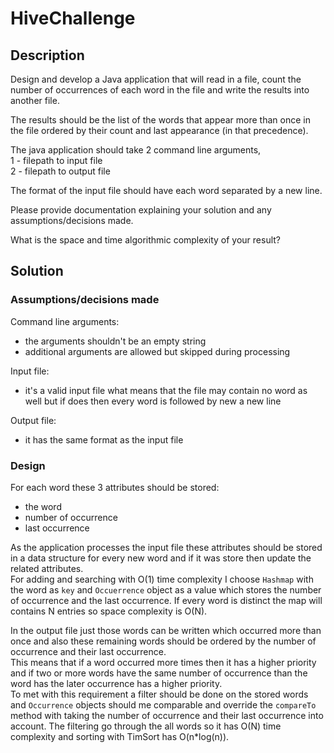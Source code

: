 # HiveChallenge

## Description
Design and develop a Java application that will read in a file, count the number of 
occurrences of each word in the file and write the results into another file. 

The results should be the list of the words that appear more than once in the file 
ordered by their count and last appearance (in that precedence).

The java application should take 2 command line arguments, \
1 - filepath to input file \
2 - filepath to output file

The format of the input file should have each word separated by a new line. 

Please provide documentation explaining your solution and any assumptions/decisions made.

What is the space and time algorithmic complexity of your result?

## Solution
### Assumptions/decisions made
Command line arguments:
 - the arguments shouldn't be an empty string
 - additional arguments are allowed but skipped during processing
 
Input file: 
 - it's a valid input file what means that the file may contain no word as well
 but if does then every word is followed by new a new line
 
Output file:
 - it has the same format as the input file
 
### Design
For each word these 3 attributes should be stored:
- the word
- number of occurrence
- last occurrence 

As the application processes the input file these attributes should be stored in a 
data structure for every new word and if it was store then update the related 
attributes. \
For adding and searching with O(1) time complexity I choose `Hashmap` with the word
as `key` and `Occuerrence` object as a value which stores the number of occurrence 
and the last occurrence. If every word is distinct the map will contains N entries
so space complexity is O(N).

In the output file just those words can be written which occurred more than once 
and also these remaining words should be ordered by the number of occurrence and 
their last occurrence. \
This means that if a word occurred more times then it has a higher priority and if
two or more words have the same number of occurrence than the word has the later
occurrence has a higher priority. \
To met with this requirement a filter should be done on the stored words and 
`Occurrence` objects should me comparable and override the `compareTo` method with
taking the number of occurrence and their last occurrence into account.
The filtering go through the all words so it has O(N) time complexity and sorting 
with TimSort has O(n*log(n)).


